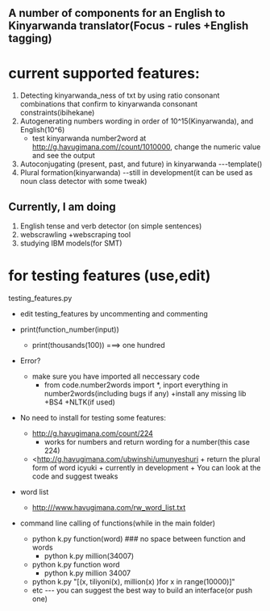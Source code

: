## A number of components for an English to Kinyarwanda translator(Focus - rules +English tagging)

# current supported features:

1. Detecting kinyarwanda_ness of txt by using ratio consonant combinations that confirm to kinyarwanda consonant constraints(ibihekane)
2. Autogenerating numbers wording in order of 10^15(Kinyarwanda), and English(10^6)
	+ test kinyarwanda number2word at <http://g.havugimana.com//count/1010000>, change the numeric value and see the output
3. Autoconjugating (present, past, and future) in kinyarwanda ---template()
4. Plural formation(kinyarwanda) --still in development(it can be used as noun class detector with some tweak)

## Currently, I am doing 

1. English tense and verb detector (on simple sentences)
2. webscrawling +webscraping tool
3. studying IBM models(for SMT)

# for testing features (use,edit)

testing_features.py

+ edit testing_features by uncommenting and commenting
+ print(function_number(input))
	+ print(thousands(100)) ===> one hundred 
+ Error?
	+ make sure you have imported all neccessary code
		+ from code.number2words import *, inport everything in number2words(including bugs if any)
	+install any missing lib
		+BS4
		+NLTK(if used)

+ No need to install for testing some features:
	+ <http://g.havugimana.com/count/224>
		+ works for numbers and return wording for a number(this case 224)
	+ <http://g.havugimana.com/ubwinshi/umunyeshuri		+ return the plural form of word icyuki
			+ currently in development
			+ You can look at the code and suggest tweaks
+ word list 
	+ <http:///www.havugimana.com/rw_word_list.txt> 


+ command line calling of functions(while in the main folder)
	+ python k.py function(word)    ### no space between function and words
		+ python k.py million(34007)
	+ python k.py function word 
		+ python k.py million 34007
	+ python k.py "[(x, tiliyoni(x), million(x) )for x in range(10000)]"  
	+  etc --- you can suggest the best way to build an interface(or push one)
	
